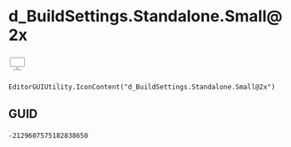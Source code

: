 # d_BuildSettings.Standalone.Small@2x
![](/img/d_BuildSettings.Standalone.Small@2x.png)

``` CSharp
EditorGUIUtility.IconContent("d_BuildSettings.Standalone.Small@2x")
```
## GUID
```
-2129607575182838650
```
